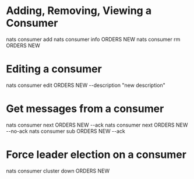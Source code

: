 # Adding, Removing, Viewing a Consumer
nats consumer add
nats consumer info ORDERS NEW
nats consumer rm ORDERS NEW

# Editing a consumer
nats consumer edit ORDERS NEW --description "new description"

# Get messages from a consumer
nats consumer next ORDERS NEW --ack
nats consumer next ORDERS NEW --no-ack
nats consumer sub ORDERS NEW --ack

# Force leader election on a consumer
nats consumer cluster down ORDERS NEW
